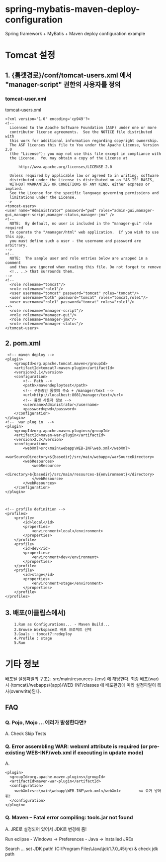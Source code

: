 spring-mybatis-maven-deploy-configuration
=========================================

Spring framework + MyBatis + Maven deploy configuration example





# Tomcat 설정

## 1. {톰캣경로}/conf/tomcat-users.xml 에서 "manager-script" 권한의 사용자를 정의

### tomcat-user.xml

tomcat-users.xml
    
    <?xml version='1.0' encoding='cp949'?>
    <!--
      Licensed to the Apache Software Foundation (ASF) under one or more
      contributor license agreements.  See the NOTICE file distributed with
      this work for additional information regarding copyright ownership.
      The ASF licenses this file to You under the Apache License, Version 2.0
      (the "License"); you may not use this file except in compliance with
      the License.  You may obtain a copy of the License at
    
          http://www.apache.org/licenses/LICENSE-2.0
    
      Unless required by applicable law or agreed to in writing, software
      distributed under the License is distributed on an "AS IS" BASIS,
      WITHOUT WARRANTIES OR CONDITIONS OF ANY KIND, either express or implied.
      See the License for the specific language governing permissions and
      limitations under the License.
    -->
    <tomcat-users>
    <user name="Administrator" password="pwd" roles="admin-gui,manager-gui,manager-script,manager-status,manager-jmx" />
    <!--
      NOTE:  By default, no user is included in the "manager-gui" role required
      to operate the "/manager/html" web application.  If you wish to use this app,
      you must define such a user - the username and password are arbitrary.
    -->
    <!--
      NOTE:  The sample user and role entries below are wrapped in a comment
      and thus are ignored when reading this file. Do not forget to remove
      <!.. ..> that surrounds them.
    -->
    <!--
      <role rolename="tomcat"/>
      <role rolename="role1"/>
      <user username="tomcat" password="tomcat" roles="tomcat"/>
      <user username="both" password="tomcat" roles="tomcat,role1"/>
      <user username="role1" password="tomcat" roles="role1"/>
    -->
      <role rolename="manager-script"/>
      <role rolename="manager-gui"/>
      <role rolename="manager-jmx"/>
      <role rolename="manager-status"/>
    </tomcat-users>
    
    

## 2. pom.xml 
     <!-- maven deploy -->
    <plugin>
        <groupId>org.apache.tomcat.maven</groupId>
        <artifactId>tomcat7-maven-plugin</artifactId>
        <version>2.1</version>
        <configuration>
            <!-- Path -->
            <path>/mavendeploytest</path>
            <!-- 구동중인 톰캣의 주소 + /manager/text -->
            <url>http://localhost:8081/manager/text</url>
            <!-- 톰캣 사용자 정보 -->
            <username>Administrator</username>
            <password>pwd</password>
        </configuration>
    </plugin>
    <!--  war plug in  -->
    <plugin>
        <groupId>org.apache.maven.plugins</groupId>
        <artifactId>maven-war-plugin</artifactId>
        <version>2.3</version>
        <configuration>
            <webXml>src\main\webapp\WEB-INF\web.xml</webXml>  
            <warSourceDirectory>${basedir}/src/main/webapp</warSourceDirectory>
            <webResources>
                <webResource>
                    <directory>${basedir}/src/main/resources-${environment}</directory>
                </webResource>
            </webResources>
        </configuration>
    </plugin>  
 
 
 
	<!-- profile definition -->
	<profiles>
		<profile>
			<id>local</id>
			<properties>
				<environment>local</environment>
			</properties>
		</profile>
		<profile>
			<id>dev</id>
			<properties>
				<environment>dev</environment>
			</properties>
		</profile>
		<profile>
			<id>stage</id>
			<properties>
				<environment>stage</environment>
			</properties>
		</profile>
	</profiles>
    
    

## 3. 배포(이클립스에서)
        1.Run as Configurations... - Maven Build...
        2.Browse Workspace로 배포 프로젝트 선택
        3.Goals : tomcat7:redeploy 
        4.Profile : stage        	
        5.Run        



# 기타 정보

배포될 설정파일의 구조는 src/main/resources-{env} 에 해당한다.
최종 배포(war)시 {tomcat}/webapps/{app}/WEB-INF/classes 에 배포환경에 따라 설정파일이 복사(overwrite)된다.


    

## FAQ

### Q. Pojo, Mojo ... 에러가 발생한다면? 

A. Check Skip Tests


### Q. Error assembling WAR: webxml attribute is required (or pre-existing WEB-INF/web.xml if executing in update mode)    


A.

    <plugin>            
      <groupId>org.apache.maven.plugins</groupId>
      <artifactId>maven-war-plugin</artifactId>
      <configuration>
        <webXml>src\main\webapp\WEB-INF\web.xml</webXml>        <= 요거 넣어줘!
      </configuration>
    </plugin>




### Q. Maven – Fatal error compiling: tools.jar not found

A. JRE로 설정되어 있어서 JDK로 변경해 줌!

Run eclipse - Windows -> Preferences - Java -> Installed JREs

Search ... set JDK path! (C:\Program Files\Java\jdk1.7.0_45\jre) & check jdk path 





    
    
    
    

